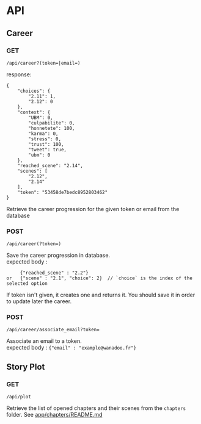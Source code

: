 API
===


## Career

### GET
	
	/api/career?(token=|email=)

response:

```
{
    "choices": {
        "2.11": 1,
        "2.12": 0
    },
    "context": {
        "UBM": 0,
        "culpabilite": 0,
        "honnetete": 100,
        "karma": 0,
        "stress": 0,
        "trust": 100,
        "tweet": true,
        "ubm": 0
    },
    "reached_scene": "2.14",
    "scenes": [
        "2.12",
        "2.14"
    ],
    "token": "53458de7bedc8952803462"
}
```

Retrieve the career progression for the given token or email from the database

### POST

	/api/career(?token=)

Save the career progression in database.  
expected body : 
```
     {"reached_scene" : "2.2"}
or   {"scene" : "2.1", "choice": 2}  // `choice` is the index of the selected option
```

If token isn't given, it creates one and returns it. You should save it in order to update later the career.

### POST

	/api/career/associate_email?token=

Associate an email to a token.  
expected body : `{"email" : "example@wanadoo.fr"}`

## Story Plot

### GET

	/api/plot

Retrieve the list of opened chapters and their scenes from the `chapters` folder.
See [app/chapters/README.md](../app/chapters/README.md)
